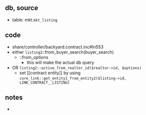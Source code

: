 ## db, source
- table: mkt.`mkt_listing`

## code
- share/controller/backyard.contract.inc#ln553
- either `listing2`::from_buyer_search(buyer_search)
	- ::from_options
		- this will make the actual db query
- OR  `listing2::active_from_realtor_id($realtor->id, $options)`
	- set [[contract entity]] by using `core_link::get_entity1_from_entity2($listing->id, LINK_CONTRACT__LISTING)`

## notes
- 